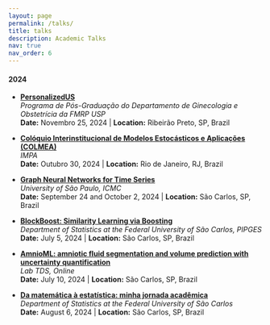 ```yaml
---
layout: page
permalink: /talks/
title: talks
description: Academic Talks
nav: true
nav_order: 6
---
```


#### 2024

- **[PersonalizedUS](/talks/personalizedus)**  
  _Programa de Pós-Graduação do Departamento de Ginecologia e Obstetrícia da FMRP USP_  
  **Date:** Novembro 25, 2024 | **Location:** Ribeirão Preto, SP, Brazil

- **[Colóquio Interinstitucional de Modelos Estocásticos e Aplicações (COLMEA)](/talks/colmea2024)**  
  _IMPA_  
  **Date:** Outubro 30, 2024 | **Location:** Rio de Janeiro, RJ, Brazil

- **[Graph Neural Networks for Time Series](/talks/gnn4ts)**  
  _University of São Paulo, ICMC_  
  **Date:** September 24 and October 2, 2024 | **Location:** São Carlos, SP, Brazil

- **[BlockBoost: Similarity Learning via Boosting](/talks/blockboost-pipges)**  
  _Department of Statistics at the Federal University of São Carlos, PIPGES_  
  **Date:** July 5, 2024 | **Location:** São Carlos, SP, Brazil

- **[AmnioML: amniotic fluid segmentation and volume prediction with uncertainty quantification](/talks/amnioml-alek)**  
  _Lab TDS, Online_  
  **Date:** July 10, 2024 | **Location:** São Carlos, SP, Brazil

- **[Da matemática à estatística: minha jornada acadêmica](/talks/intro_estat_cris)**  
  _Department of Statistics at the Federal University of São Carlos_  
  **Date:** August 6, 2024 | **Location:** São Carlos, SP, Brazil
